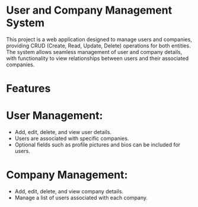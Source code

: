 # User and Company Management System
This project is a web application designed to manage users and companies, providing CRUD (Create, Read, Update, Delete) operations for both entities. The system allows seamless management of user and company details, with functionality to view relationships between users and their associated companies.

# Features
# User Management:

- Add, edit, delete, and view user details.
- Users are associated with specific companies.
- Optional fields such as profile pictures and bios can be included for users.
# Company Management:

- Add, edit, delete, and view company details.
- Manage a list of users associated with each company.

